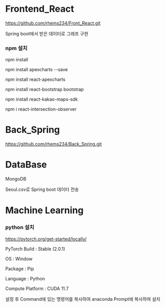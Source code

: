 # Frontend_React
https://github.com/rhems234/Front_React.git

Spring boot에서 받은 데이터로 그래프 구현

### npm 설치
npm install<p>
npm install apexcharts --save<p>
npm install react-apexcharts<p>
npm install react-bootstrap bootstrap<p>
npm install react-kakao-maps-sdk <p>
npm i react-intersection-observer

# Back_Spring
https://github.com/rhems234/Back_Spring.git

# DataBase
MongoDB <p>
Seoul.csv로 Spring boot 데이터 전송

# Machine Learning
### python 설치
https://pytorch.org/get-started/locally/   <p>
PyTorch Build : Stable (2.0.1) <p>
OS : Window <p>
Package : Pip <p>
Language : Python <p>
Compute Platform : CUDA 11.7 <p>
설정 후 Command에 있는 명령어를 복사하여 anaconda Prompt에 복사하여 설치
